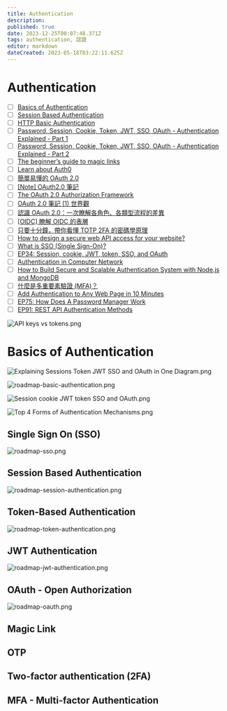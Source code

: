 ```yaml
---
title: Authentication
description: 
published: true
date: 2023-12-25T00:07:48.371Z
tags: authentication, 認證
editor: markdown
dateCreated: 2023-05-18T03:22:11.625Z
---
```


# Authentication
- [ ] [Basics of Authentication](https://roadmap.sh/guides/basics-of-authentication)
- [ ] [Session Based Authentication](https://roadmap.sh/guides/session-based-authentication)
- [ ] [HTTP Basic Authentication](https://roadmap.sh/guides/http-basic-authentication)
- [ ] [Password, Session, Cookie, Token, JWT, SSO, OAuth - Authentication Explained - Part 1](https://blog.bytebytego.com/p/password-session-cookie-token-jwt?utm_source=profile&utm_medium=reader2)
- [ ] [Password, Session, Cookie, Token, JWT, SSO, OAuth - Authentication Explained - Part 2](https://blog.bytebytego.com/p/password-session-cookie-token-jwt-ec1)
- [ ] [The beginner’s guide to magic links](https://postmarkapp.com/blog/magic-links#how-do-magic-links-work)
- [ ] [Learn about Auth0](https://auth0.com/docs)
- [ ] [簡單易懂的 OAuth 2.0](https://speakerdeck.com/chitsaou/jian-dan-yi-dong-de-oauth-2-dot-0)
- [ ] [[Note] OAuth2.0 筆記](https://pjchender.dev/internet/note-oauth2/)
- [ ] [The OAuth 2.0 Authorization Framework](https://gist.github.com/yorkxin/6590756)
- [ ] [OAuth 2.0 筆記 (1) 世界觀](https://blog.yorkxin.org/posts/oauth2-1-introduction/)
- [ ] [認識 OAuth 2.0：一次瞭解各角色、各類型流程的差異](https://www.technice.com.tw/experience/12520/)
- [ ] [[OIDC] 瞭解 OIDC 的表層](https://blog.kevinyang.net/2022/10/30/oidc-notes/)
- [ ] [只要十分鐘，帶你看懂 TOTP 2FA 的密碼學原理](https://medium.com/starbugs/totp-2fa-algorithm-in-10-mins-25acc3c35df9)
- [ ] [How to design a secure web API access for your website?](https://blog.bytebytego.com/p/how-to-design-a-secture-web-api-access?utm_source=profile&utm_medium=reader2)
- [ ] [What is SSO (Single Sign-On)?](https://blog.bytebytego.com/p/what-is-sso-episode-7?utm_source=profile&utm_medium=reader2)
- [ ] [EP34: Session, cookie, JWT, token, SSO, and OAuth](https://blog.bytebytego.com/p/ep34-session-cookie-jwt-token-sso?utm_source=profile&utm_medium=reader2)
- [ ] [Authentication in Computer Network](https://www.geeksforgeeks.org/authentication-in-computer-network/)
- [ ] [How to Build Secure and Scalable Authentication System with Node.js and MongoDB](https://sandydev.medium.com/how-to-build-secure-and-scalable-authentication-system-with-node-js-and-mongodb-c50bf51c06b0)
- [ ] [什麼是多重要素驗證 (MFA)？](https://aws.amazon.com/tw/what-is/mfa/)
- [ ] [Add Authentication to Any Web Page in 10 Minutes](https://medium.com/@bumurzaqov2/add-authentication-to-any-web-page-in-10-minutes-ecf3171269cb)
- [ ] [EP75: How Does A Password Manager Work](https://blog.bytebytego.com/p/ep75-how-does-a-password-manager?utm_source=profile&utm_medium=reader2)
- [ ] [EP91: REST API Authentication Methods](https://blog.bytebytego.com/p/ep91-rest-api-authentication-methods?utm_source=profile&utm_medium=reader2)

![API keys vs tokens.png](http://192.168.25.60:8000/files/file_storage/f429ade5.png)

# Basics of Authentication

![Explaining Sessions Token JWT SSO and OAuth in One Diagram.png](http://192.168.25.60:8000/files/file_storage/b6461645.png)

![roadmap-basic-authentication.png](http://192.168.25.60:8000/files/file_storage/dcedea3c.png)

![Session cookie JWT token SSO and OAuth.png](http://192.168.25.60:8000/files/file_storage/cdb66600.png)

![Top 4 Forms of Authentication Mechanisms.png](http://192.168.25.60:8000/files/file_storage/cf32f555.png)

## Single Sign On (SSO)

![roadmap-sso.png](http://192.168.25.60:8000/files/file_storage/c326ca39.png)

## Session Based Authentication

![roadmap-session-authentication.png](http://192.168.25.60:8000/files/file_storage/c326ca39.png)

## Token-Based Authentication

![roadmap-token-authentication.png](http://192.168.25.60:8000/files/file_storage/be5dae07.png)

## JWT Authentication

![roadmap-jwt-authentication.png](http://192.168.25.60:8000/files/file_storage/390c0d1d.png)

## OAuth - Open Authorization

![roadmap-oauth.png](http://192.168.25.60:8000/files/file_storage/90c093b4.png)

## Magic Link

## OTP

## Two-factor authentication (2FA)

## MFA - Multi-factor Authentication

